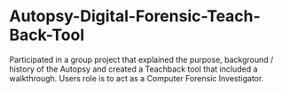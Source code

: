 # Autopsy-Digital-Forensic-Teach-Back-Tool
Participated in a group project that explained the purpose, background / history of the Autopsy and created a Teachback tool that included a walkthrough. Users role is to act as a Computer Forensic Investigator.
